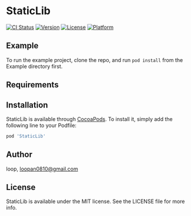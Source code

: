 # StaticLib

[![CI Status](https://img.shields.io/travis/loop/StaticLib.svg?style=flat)](https://travis-ci.org/loop/StaticLib)
[![Version](https://img.shields.io/cocoapods/v/StaticLib.svg?style=flat)](https://cocoapods.org/pods/StaticLib)
[![License](https://img.shields.io/cocoapods/l/StaticLib.svg?style=flat)](https://cocoapods.org/pods/StaticLib)
[![Platform](https://img.shields.io/cocoapods/p/StaticLib.svg?style=flat)](https://cocoapods.org/pods/StaticLib)

## Example

To run the example project, clone the repo, and run `pod install` from the Example directory first.

## Requirements

## Installation

StaticLib is available through [CocoaPods](https://cocoapods.org). To install
it, simply add the following line to your Podfile:

```ruby
pod 'StaticLib'
```

## Author

loop, loopan0810@gmail.com

## License

StaticLib is available under the MIT license. See the LICENSE file for more info.
